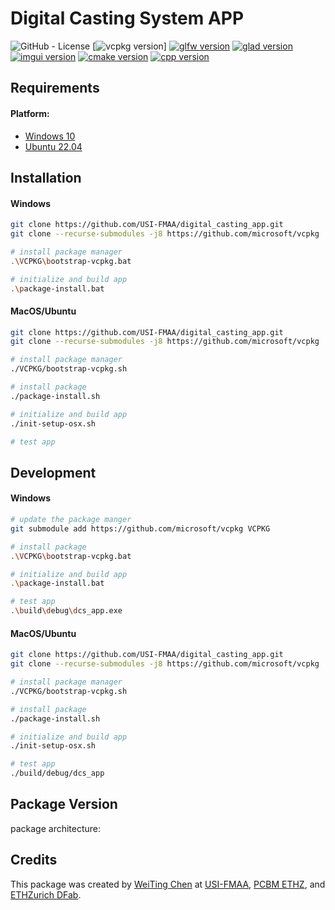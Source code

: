 # **Digital Casting System APP**

![GitHub - License](https://img.shields.io/badge/License-MIT-black.svg)
[![vcpkg version](https://img.shields.io/badge/vcpkg-lastest-white)]
[![glfw version](https://img.shields.io/badge/glfw-3.3.9-black)](https://github.com/glfw/glfw)
[![glad version](https://img.shields.io/badge/glad-0.1.36-white)](https://github.com/Dav1dde/glad?tab=readme-ov-file)
[![imgui version](https://img.shields.io/badge/imgui-1.90.4-black)](https://github.com/ocornut/imgui)
[![cmake version](https://img.shields.io/badge/cmake-3.20.1-black)](https://cmake.org/)
[![cpp version](https://img.shields.io/badge/c++-20-black)]()

## Requirements

#### Platform:

- [Windows 10](https://www.microsoft.com/en-us/software-download/windows10)
- [Ubuntu 22.04](https://ubuntu.com/download/desktop)


## Installation

#### Windows

```bash
git clone https://github.com/USI-FMAA/digital_casting_app.git
git clone --recurse-submodules -j8 https://github.com/microsoft/vcpkg

# install package manager
.\VCPKG\bootstrap-vcpkg.bat

# initialize and build app
.\package-install.bat
```

#### MacOS/Ubuntu

```bash
git clone https://github.com/USI-FMAA/digital_casting_app.git
git clone --recurse-submodules -j8 https://github.com/microsoft/vcpkg

# install package manager
./VCPKG/bootstrap-vcpkg.sh

# install package
./package-install.sh

# initialize and build app
./init-setup-osx.sh

# test app

```

## Development

#### Windows

```bash
# update the package manger
git submodule add https://github.com/microsoft/vcpkg VCPKG

# install package
.\VCPKG\bootstrap-vcpkg.bat

# initialize and build app
.\package-install.bat

# test app
.\build\debug\dcs_app.exe

```

#### MacOS/Ubuntu

```bash
git clone https://github.com/USI-FMAA/digital_casting_app.git
git clone --recurse-submodules -j8 https://github.com/microsoft/vcpkg

# install package manager
./VCPKG/bootstrap-vcpkg.sh

# install package
./package-install.sh

# initialize and build app
./init-setup-osx.sh

# test app
./build/debug/dcs_app

```
## Package Version

package architecture:


## Credits

This package was created by [WeiTing Chen](https://github.com/WeiTing1991) at [USI-FMAA](https://github.com/USI-FMAA), [PCBM ETHZ](https://ifb.ethz.ch/pcbm), and [ETHZurich DFab](https://dfab.ch/).
